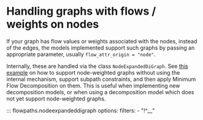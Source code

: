 # Handling graphs with flows / weights on nodes

If your graph has flow values or weights associated with the nodes, instead of the edges, the models implemented support such graphs by passing an appropriate parameter, usually `flow_attr_origin = "node"`.

Internally, these are handled via the class `NodeExpandedDiGraph`. See [this example](https://github.com/algbio/flowpaths/blob/main/examples/node_weights_flow_correction.py) on how to support node-weighted graphs without using the internal mechanism, support subpath constraints, and then apply Minimum Flow Decomposition on them. This is useful when implementing new decomposition models, or when using a decomposition model which does not yet support node-weighted graphs.

::: flowpaths.nodeexpandeddigraph
    options:
      filters: 
        - "!^__"